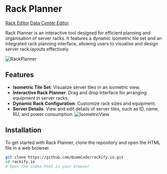 # Rack Planner

[Rack Editor](./fronton/index.html)
[Data Center Editor](./isometric/index.html)

Rack Planner is an interactive tool designed for efficient planning and organisation of server racks. It features a dynamic isometric tile set and an integrated rack planning interface, allowing users to visualise and design server rack layouts effectively.

![RackPlanner](https://github.com/QuamCode/rackify.io/assets/36869195/08456df6-477b-4749-91ba-126a3cc9578a)

## Features

- **Isometric Tile Set**: Visualize server tiles in an isometric view.
- **Interactive Rack Planner**: Drag and drop interface for arranging equipment in server racks.
- **Dynamic Rack Configuration**: Customize rack sizes and equipment.
- **Server Details**: View and edit details of server tiles, such as ID, name, RU, and power consumption.
![IsometricView](https://github.com/QuamCode/rackify.io/assets/36869195/37d88043-84f1-4fc8-9a78-c86bc741a60a)
## Installation

To get started with Rack Planner, clone the repository and open the HTML file in a web browser.

```bash
git clone https://github.com/QuamCode/rackify.io.git
cd rackify.io
# Open the index.html in your browser



